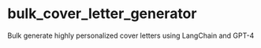 # bulk_cover_letter_generator
Bulk generate highly personalized cover letters using LangChain and GPT-4
